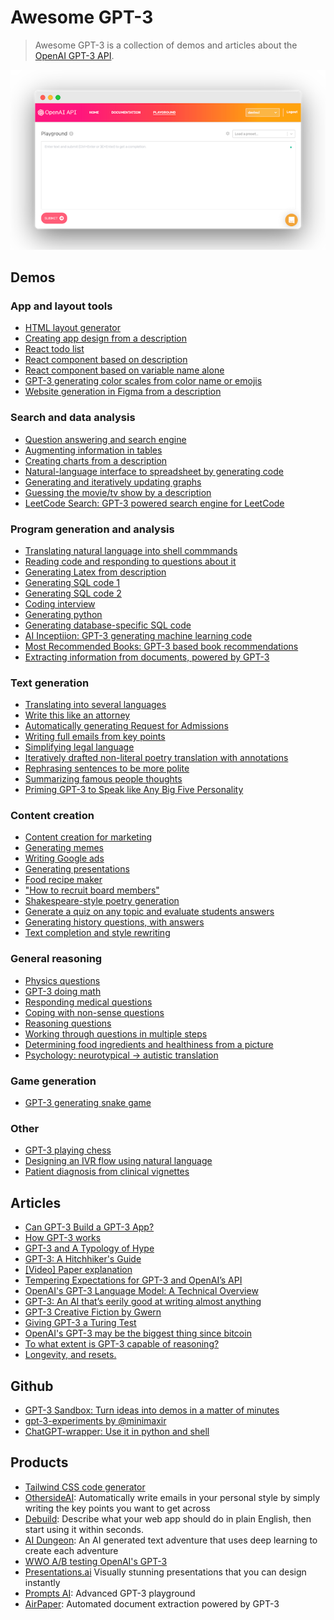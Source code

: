 # Awesome GPT-3
> Awesome GPT-3 is a collection of demos and articles about the [OpenAI GPT-3 API](https://openai.com/blog/openai-api/).

![](screenshot.png)
## Demos

### App and layout tools
* [HTML layout generator](https://twitter.com/sharifshameem/status/1282676454690451457)
* [Creating app design from a description](https://twitter.com/jsngr/status/1284511080715362304)
* [React todo list](https://twitter.com/sharifshameem/status/1284421499915403264?s=09)
* [React component based on description](https://twitter.com/sharifshameem/status/1284095222939451393)
* [React component based on variable name alone](https://twitter.com/hturan/status/1282261783147958272)
* [GPT-3 generating color scales from color name or emojis](https://twitter.com/hturan/status/1282381985642614790)
* [Website generation in Figma from a description](https://twitter.com/jsngr/status/1287026808429383680)

### Search and data analysis
* [Question answering and search engine](https://twitter.com/paraschopra/status/1284801028676653060)
* [Augmenting information in tables](https://twitter.com/pavtalk/status/1285410751092416513)
* [Creating charts from a description](https://twitter.com/nutanc/status/1285436266276745221)
* [Natural-language interface to spreadsheet by generating code](https://twitter.com/itsyashdani/status/1285695850300219392)
* [Generating and iteratively updating graphs](https://twitter.com/plotlygraphs/status/1286688715167936512)
* [Guessing the movie/tv show by a description](https://www.linkedin.com/posts/mehdimabrouki_artificialintelligence-deeplearning-nlp-activity-6701068610695135232-uRur)
* [LeetCode Search: GPT-3 powered search engine for LeetCode](https://www.linkedin.com/posts/girishjeyakumar_openai-gpt3-python-activity-6888291748725035008-R0WR)

### Program generation and analysis
* [Translating natural language into shell commmands](https://twitter.com/harlandduman/status/1282132804034150400)
* [Reading code and responding to questions about it](https://twitter.com/amasad/status/1285797739930869761)
* [Generating Latex from description](https://twitter.com/sh_reya/status/1284746918959239168)
* [Generating SQL code 1](https://twitter.com/aquariusacquah/status/1284706786247880705)
* [Generating SQL code 2](https://twitter.com/FaraazNishtar/status/1285934622891667457)
* [Coding interview](https://twitter.com/lacker/status/1279136788326432771/photo/1)
* [Generating python](https://twitter.com/josephbrionesaz/status/1283097878223675392)
* [Generating database-specific SQL code](https://twitter.com/FaraazNishtar/status/1285934622891667457)
* [AI Inceptiion: GPT-3 generating machine learning code](https://twitter.com/mattshumer_/status/1287125015528341506)
* [Most Recommended Books: GPT-3 based book recommendations](http://mostrecommendedbooks.com/gpt3)
* [Extracting information from documents, powered by GPT-3](https://twitter.com/theaievangelist/status/1300862719969681411)

### Text generation
* [Translating into several languages](https://www.johnfaben.com/blog/gpt-3-translations)
* [Write this like an attorney](https://twitter.com/f_j_j_/status/1283349995144359937)
* [Automatically generating Request for Admissions](https://twitter.com/f_j_j_/status/1284050844787200000)
* [Writing full emails from key points](https://twitter.com/OthersideAI/status/1285776335638614017)
* [Simplifying legal language](https://twitter.com/michaeltefula/status/1285505897108832257)
* [Iteratively drafted non-literal poetry translation with annotations](https://imgur.com/a/3rmMVHC) 
* [Rephrasing sentences to be more polite](https://twitter.com/eturner303/status/1285342431244763136)
* [Summarizing famous people thoughts](https://twitter.com/paraschopra/status/1284423233047900161)
* [Priming GPT-3 to Speak like Any Big Five Personality](https://medium.com/intuitionmachine/priming-gpt-3-to-speak-like-any-big-five-personality-b610f5aca94f)

### Content creation
* [Content creation for marketing](https://twitter.com/Siddharth87/status/1282823354567626754)
* [Generating memes](https://twitter.com/wowitsmrinal/status/1287175391040290816)
* [Writing Google ads](https://twitter.com/Siddharth87/status/1282823360825581568)
* [Generating presentations](http://www.bemmu.com/gpt3-presentation)
* [Food recipe maker](https://twitter.com/nutanc/status/1285602813385605120)
* ["How to recruit board members"](https://twitter.com/zebulgar/status/1283927560435326976)
* [Shakespeare-style poetry generation](https://twitter.com/Merzmensch/status/1282957710024159234)
* [Generate a quiz on any topic and evaluate students answers](https://twitter.com/Learn_Awesome/status/1286189729826738176)
* [Generating history questions, with answers](https://twitter.com/mckaywrigley/status/1285827683776004096)
* [Text completion and style rewriting](https://twitter.com/IntuitMachine/status/1287050253103968257)

### General reasoning
* [Physics questions](https://www.lesswrong.com/posts/L5JSMZQvkBAx9MD5A/to-what-extent-is-gpt-3-capable-of-reasoning)
* [GPT-3 doing math](https://twitter.com/kleptid/status/1284069270603866113/photo/1)
* [Responding medical questions](https://twitter.com/QasimMunye/status/1278750809094750211)
* [Coping with non-sense questions](https://twitter.com/nicklovescode/status/1284050958977130497)
* [Reasoning questions](https://www.reddit.com/r/MachineLearning/comments/hvssqn/d_gpt3_demos/fyylreb/)
* [Working through questions in multiple steps](https://twitter.com/nnotm/status/1285915609952288770)
* [Determining food ingredients and healthiness from a picture](https://twitter.com/lawderpaul/status/1284972517749338112)
* [Psychology: neurotypical -> autistic translation](https://twitter.com/pmigdal/status/1287360452687781888)

### Game generation
* [GPT-3 generating snake game](https://twitter.com/kugos0/status/1600794621730095104)

### Other
* [GPT-3 playing chess](https://twitter.com/SRajdev/status/1287353220218662912)
* [Designing an IVR flow using natural language](https://twitter.com/nutanc/status/1287801677542612992)
* [Patient diagnosis from clinical vignettes](https://twitter.com/AndrewLBeam/status/1287772781480820737)


## Articles
* [Can GPT-3 Build a GPT-3 App?](https://medium.com/swlh/can-gpt-3-build-a-gpt-3-app-dc4d17a5b351)
* [How GPT-3 works](https://twitter.com/JayAlammar/status/1285498971960598529)
* [GPT-3 and A Typology of Hype](https://pagestlabs.substack.com/p/gpt-3-and-a-typology-of-hype?s=09)
* [GPT-3: A Hitchhiker's Guide](https://lambdalabs.com/blog/gpt-3/)
* [[Video] Paper explanation](https://www.youtube.com/watch?v=SY5PvZrJhLE)
* [Tempering Expectations for GPT-3 and OpenAI’s API](https://minimaxir.com/2020/07/gpt3-expectations/)
* [OpenAI's GPT-3 Language Model: A Technical Overview](https://lambdalabs.com/blog/demystifying-gpt-3/)
* [GPT-3: An AI that’s eerily good at writing almost anything](https://arr.am/2020/07/09/gpt-3-an-ai-thats-eerily-good-at-writing-almost-anything/)
* [GPT-3 Creative Fiction by Gwern](https://www.gwern.net/GPT-3)
* [Giving GPT-3 a Turing Test](http://lacker.io/ai/2020/07/06/giving-gpt-3-a-turing-test.html?s=09) 
* [OpenAI's GPT-3 may be the biggest thing since bitcoin](https://maraoz.com/2020/07/18/openai-gpt3/)
* [To what extent is GPT-3 capable of reasoning?](https://www.lesswrong.com/posts/L5JSMZQvkBAx9MD5A/to-what-extent-is-gpt-3-capable-of-reasoning)
* [Longevity, and resets.](https://minutes.substack.com/p/longevity-and-resets)

## Github
* [GPT-3 Sandbox: Turn ideas into demos in a matter of minutes](https://github.com/shreyashankar/gpt3-sandbox)
* [gpt-3-experiments by @minimaxir](https://github.com/minimaxir/gpt-3-experiments)
* [ChatGPT-wrapper: Use it in python and shell](https://github.com/mmabrouk/chatgpt-wrapper)

## Products
* [Tailwind CSS code generator](https://themesberg.com/blog/tailwind-css/gpt-3-tailwind-css-ai-code-generator)
* [OthersideAI](https://twitter.com/OthersideAI): Automatically write emails in your personal style by simply writing the key points you want to get across
* [Debuild](https://debuild.co): Describe what your web app should do in plain English, then start using it within seconds.
* [AI Dungeon](https://play.aidungeon.io): An AI generated text adventure that uses deep learning to create each adventure
* [WWO A/B testing OpenAI's GPT-3](https://vwo.com/ab-testing-openai-gpt-3/)
* [Presentations.ai](https://presentations.ai) Visually stunning presentations 
that you can design instantly
* [Prompts AI](https://prompts.ai): Advanced GPT-3 playground
* [AirPaper](https://airpaper.ai/): Automated document extraction powered by GPT-3
